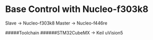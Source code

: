 # Base Control with Nucleo-f303k8
Slave -> Nucleo-f303k8
Master -> Nucleo-f446re


#####Toolchain
######STM32CubeMX -> Keil uVision5
